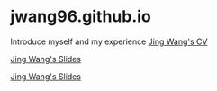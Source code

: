 # jwang96.github.io
Introduce myself and my experience
[Jing Wang's CV](https://github.com/jw73/jwang96.github.io/blob/main/CV.pdf)

[Jing Wang's Slides](https://github.com/jw73/jwang96.github.io/blob/main/Introduction_slide.pptx)


[Jing Wang's Slides](https://github.com/jw73/jwang96.github.io/blame/main/Introduction_jing.html)


